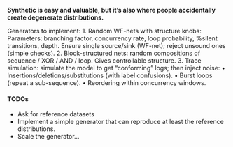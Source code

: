 
**Synthetic is easy and valuable, but it’s also where people accidentally create degenerate distributions.**

Generators to implement:
	1.	Random WF-nets with structure knobs:
		Parameters: branching factor, concurrency rate, loop probability, %silent transitions, depth.
		Ensure single source/sink (WF-net); reject unsound ones (simple checks).
	2.	Block-structured nets: random compositions of sequence / XOR / AND / loop. Gives controllable structure.
	3.	Trace simulation: simulate the model to get “conforming” logs; then inject noise:
	•	Insertions/deletions/substitutions (with label confusions).
	•	Burst loops (repeat a sub-sequence).
	•	Reordering within concurrency windows.

#### TODOs
- Ask for reference datasets
- Implement a simple generator that can reproduce at least the reference distributions.
- Scale the generator...